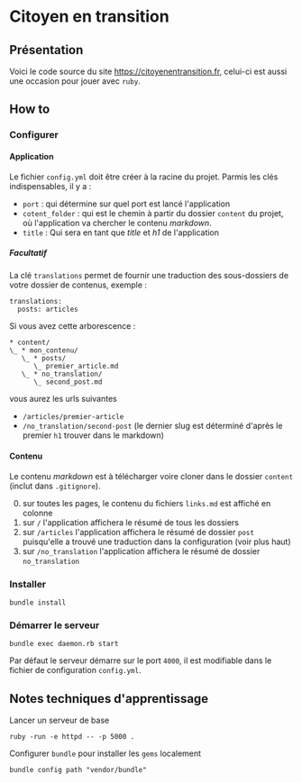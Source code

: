 # Citoyen en transition

## Présentation
Voici le code source du site https://citoyenentransition.fr,
celui-ci est aussi une occasion pour jouer avec `ruby`.

## How to

### Configurer

#### Application
Le fichier `config.yml` doit être créer à la racine du projet.
Parmis les clés indispensables, il y a :
- `port` : qui détermine sur quel port est lancé l'application
- `cotent_folder` : qui est le chemin à partir du dossier `content` du projet,
où l'application va chercher le contenu *markdown*.
- `title` : Qui sera en tant que *title* et *h1* de l'application

##### Facultatif
La clé `translations` permet de fournir une traduction des sous-dossiers de votre dossier de contenus,
exemple :
```
translations:
  posts: articles
```
Si vous avez cette arborescence :
```
* content/
\_ * mon_contenu/
   \_ * posts/
      \_ premier_article.md
   \_ * no_translation/
      \_ second_post.md
```
vous aurez les urls suivantes
- `/articles/premier-article`
- `/no_translation/second-post`
(le dernier slug est déterminé d'après le premier `h1` trouver dans le markdown)

#### Contenu

Le contenu *markdown* est à télécharger voire cloner dans le dossier `content`
(inclut dans `.gitignore`).

0. sur toutes les pages, le contenu du fichiers `links.md` est affiché en colonne
1. sur `/` l'application affichera le résumé de tous les dossiers
2. sur `/articles` l'application affichera le résumé de dossier `post` puisqu'elle a trouvé une traduction dans la configuration (voir plus haut)
3. sur `/no_translation` l'application affichera le résumé de dossier `no_translation`

### Installer
```
bundle install
```

### Démarrer le serveur

```shell
bundle exec daemon.rb start
```
Par défaut le serveur démarre sur le port `4000`,
il est modifiable dans le fichier de configuration `config.yml`.

## Notes techniques d'apprentissage

Lancer un serveur de base
```shell
ruby -run -e httpd -- -p 5000 .
```

Configurer `bundle` pour installer les `gems` localement
```
bundle config path "vendor/bundle"
```
